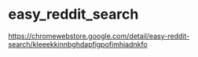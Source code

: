 # easy_reddit_search
https://chromewebstore.google.com/detail/easy-reddit-search/kleeekkinnbghdapfigpofimhiadnkfo
